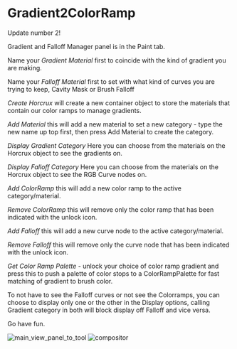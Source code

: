 # Gradient2ColorRamp
Update number 2!

Gradient and Falloff Manager panel is in the Paint tab.

Name your *Gradient Material* first to coincide with the kind of gradient you are making.

Name your *Falloff Material* first to set with what kind of curves you are trying to keep, Cavity Mask or Brush Falloff 

*Create Horcrux* will create a new container object to store the materials that contain our color ramps to manage gradients.

*Add Material* this will add a new material to set a new category - type the new name up top first, then press Add Material to create the category.

*Display Gradient Category* Here you can choose from the materials on the Horcrux object to see the gradients on.

*Display Falloff Category* Here you can choose from the materials on the Horcrux object to see the RGB Curve nodes on.

*Add ColorRamp* this will add a new color ramp to the active category/material.

*Remove ColorRamp* this will remove only the color ramp that has been indicated with the unlock icon. 

*Add Falloff* this will add a new curve node to the active category/material.

*Remove Falloff* this will remove only the curve node that has been indicated with the unlock icon.

*Get Color Ramp Palette*  - unlock your choice of color ramp gradient and press this to push a palette of color stops to a ColorRampPalette for fast matching of gradient to brush color.


To not have to see the Falloff curves or not see the Colorramps, you can choose to display only one or the other in the Display options, calling Gradient category in both will block display off Falloff and vice versa.

Go have fun.


![main_view_panel_to_tool](https://github.com/user-attachments/assets/e9d0cc2a-623d-457d-84fd-e43e8aa2540a)
![compositor](https://github.com/user-attachments/assets/647c2196-a2b0-4f9b-ae39-967472869f86)
